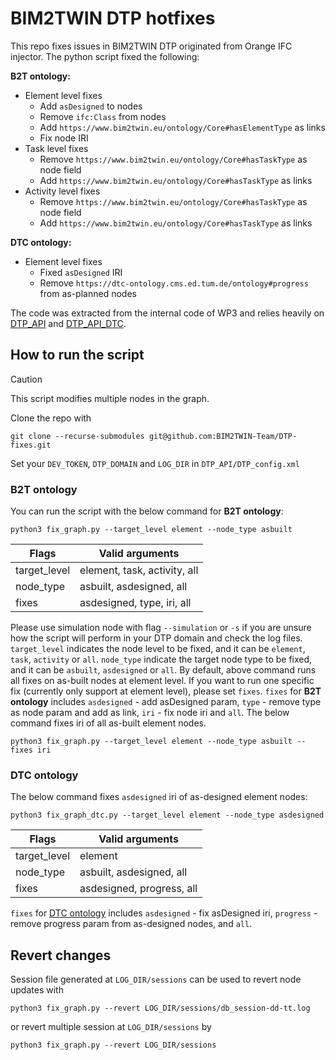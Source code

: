 # BIM2TWIN DTP hotfixes

This repo fixes issues in BIM2TWIN DTP originated from Orange IFC injector. The python script fixed the following:

**B2T ontology:**

* Element level fixes
    * Add `asDesigned` to nodes
    * Remove `ifc:Class` from nodes
    * Add `https://www.bim2twin.eu/ontology/Core#hasElementType` as links
    * Fix node IRI
* Task level fixes
    * Remove `https://www.bim2twin.eu/ontology/Core#hasTaskType` as node field
    * Add `https://www.bim2twin.eu/ontology/Core#hasTaskType` as links
* Activity level fixes
    * Remove `https://www.bim2twin.eu/ontology/Core#hasTaskType` as node field
    * Add `https://www.bim2twin.eu/ontology/Core#hasTaskType` as links

**DTC ontology:**

* Element level fixes
    * Fixed `asDesigned` IRI
    * Remove `https://dtc-ontology.cms.ed.tum.de/ontology#progress` from as-planned nodes

The code was extracted from the internal code of WP3 and relies heavily
on [DTP_API](https://github.com/BIM2TWIN-Team/DTP_API)
and [DTP_API_DTC](https://github.com/BIM2TWIN-Team/DTP_API-journal).

## How to run the script

> [!CAUTION]
> This script modifies multiple nodes in the graph.

Clone the repo with

```shell
git clone --recurse-submodules git@github.com:BIM2TWIN-Team/DTP-fixes.git
```

Set your `DEV_TOKEN`, `DTP_DOMAIN` and `LOG_DIR` in `DTP_API/DTP_config.xml`

### B2T ontology

You can run the script with the below command for **B2T ontology**:

```shell
python3 fix_graph.py --target_level element --node_type asbuilt 
```

| Flags        | Valid arguments              |
|--------------|------------------------------|
| target_level | element, task, activity, all |
| node_type    | asbuilt, asdesigned, all     |
| fixes        | asdesigned, type, iri, all   |

Please use simulation node with flag `--simulation` or `-s` if you are unsure how the script will perform in your DTP
domain and check the log files. `target_level` indicates the node level to be fixed, and it can
be `element`, `task`, `activity` or `all`.  `node_type` indicate the target node type to be fixed, and it can
be `asbuilt`, `asdesigned` or `all`. By default, above command runs all fixes on as-built nodes at element level. If you
want to run one specific fix (currently only support at element level), please set `fixes`. `fixes` for **B2T ontology**
includes `asdesigned` - add asDesigned param, `type` - remove type as node param and add as link, `iri` - fix node iri
and `all`. The below command fixes iri of all as-built element nodes.

```shell
python3 fix_graph.py --target_level element --node_type asbuilt --fixes iri
```

### DTC ontology

The below command fixes `asdesigned` iri of as-designed element nodes:

```shell
python3 fix_graph_dtc.py --target_level element --node_type asdesigned 
```

| Flags        | Valid arguments            |
|--------------|----------------------------|
| target_level | element                    |
| node_type    | asbuilt, asdesigned, all   |
| fixes        | asdesigned,  progress, all |

`fixes` for [DTC ontology](https://dtc-ontology.cms.ed.tum.de/ontology/index.html) includes `asdesigned` - fix asDesigned iri, `progress` - remove progress param from
as-designed nodes, and `all`.

## Revert changes

Session file generated at `LOG_DIR/sessions` can be used to revert node updates with

```shell
python3 fix_graph.py --revert LOG_DIR/sessions/db_session-dd-tt.log
```

or revert multiple session at `LOG_DIR/sessions` by

```shell
python3 fix_graph.py --revert LOG_DIR/sessions
```

